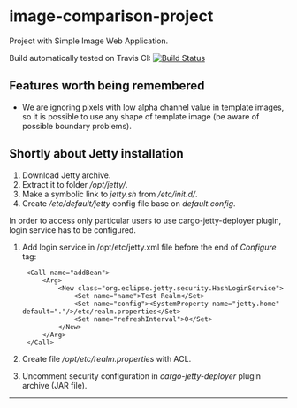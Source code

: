 image-comparison-project
========================

Project with Simple Image Web Application.

Build automatically tested on Travis CI: 
[![Build Status](https://travis-ci.org/rkluszczynski/image-comparison-project.svg?branch=master)](https://travis-ci.org/rkluszczynski/image-comparison-project)


Features worth being remembered
-------------------------------

* We are ignoring pixels with low alpha channel value in template images, 
so it is possible to use any shape of template image (be aware of possible
boundary problems).  


Shortly about Jetty installation
--------------------------------

1. Download Jetty archive.
2. Extract it to folder */opt/jetty/*.
3. Make a symbolic link to *jetty.sh* from */etc/init.d/*.
4. Create */etc/default/jetty* config file base on *default.config*.

In order to access only particular users to use cargo-jetty-deployer plugin,
login service has to be configured. 

1. Add login service in /opt/etc/jetty.xml file before the end of *Configure* tag:

        <Call name="addBean">
            <Arg>
                <New class="org.eclipse.jetty.security.HashLoginService">
                    <Set name="name">Test Realm</Set>
                    <Set name="config"><SystemProperty name="jetty.home" default="."/>/etc/realm.properties</Set>
                    <Set name="refreshInterval">0</Set>
                </New>
            </Arg>
        </Call>

2. Create file */opt/etc/realm.properties* with ACL.
3. Uncomment security configuration in *cargo-jetty-deployer* plugin archive (JAR file).

* * *
